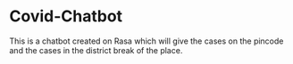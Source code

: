 # Covid-Chatbot
This is a chatbot created on Rasa which will give the cases on the pincode and the cases in the district break of the place.

